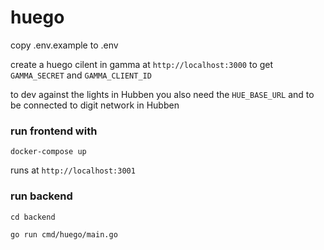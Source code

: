 # huego

copy .env.example to .env

create a huego cilent in gamma at `http://localhost:3000` to get `GAMMA_SECRET` and `GAMMA_CLIENT_ID` 

to dev against the lights in Hubben you also need the `HUE_BASE_URL` and to be connected to digit network in Hubben

### run frontend with 

`docker-compose up`

runs at `http://localhost:3001`

### run backend

`cd backend`

`go run cmd/huego/main.go`